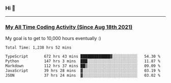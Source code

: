### Hi 🙂

---

### <a href="https://wakatime.com/@Eroxl">My All Time Coding Activity (Since Aug 18th 2021)</a>
My goal is to get to 10,000 hours eventually :)
<!--START_SECTION:waka-->

```txt
Total Time: 1,238 hrs 52 mins

TypeScript       672 hrs 43 mins █████████████▓░░░░░░░░░░░   54.30 %
Python           147 hrs 3 mins  ███░░░░░░░░░░░░░░░░░░░░░░   11.87 %
Markdown         112 hrs 37 mins ██▒░░░░░░░░░░░░░░░░░░░░░░   09.09 %
JavaScript       39 hrs 28 mins  ▓░░░░░░░░░░░░░░░░░░░░░░░░   03.19 %
JSON             37 hrs 24 mins  ▓░░░░░░░░░░░░░░░░░░░░░░░░   03.02 %
```

<!--END_SECTION:waka-->
